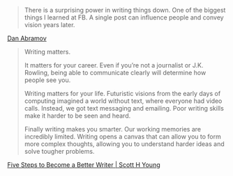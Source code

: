 > There is a surprising power in writing things down. One of the biggest things I learned at FB. A single post can influence people and convey vision years later.

[Dan Abramov](https://twitter.com/dan_abramov/status/1071538158846787588) 


> Writing matters.
> 
> It matters for your career. Even if you’re not a journalist or J.K. Rowling, being able to communicate clearly will determine how people see you.
>
> Writing matters for your life. Futuristic visions from the early days of computing imagined a world without text, where everyone had video calls. Instead, we got text messaging and emailing. Poor writing skills make it harder to be seen and heard.
> 
> Finally writing makes you smarter. Our working memories are incredibly limited. Writing opens a canvas that can allow you to form more complex thoughts, allowing you to understand harder ideas and solve tougher problems.


[Five Steps to Become a Better Writer \| Scott H Young](https://www.scotthyoung.com/blog/2018/12/17/better-writing/)
